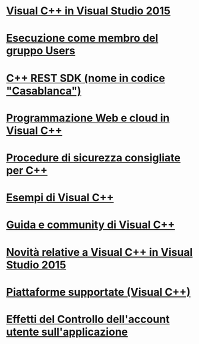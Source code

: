 # [Visual C++ in Visual Studio 2015](visual-cpp-in-visual-studio-2015.md)
# [Esecuzione come membro del gruppo Users](running-as-a-member-of-the-users-group.md)
# [C++ REST SDK (nome in codice "Casablanca")](cpp-rest-sdk-codename-casablanca.md)
# [Programmazione Web e cloud in Visual C++](cloud-and-web-programming-in-visual-cpp.md)
# [Procedure di sicurezza consigliate per C++](security-best-practices-for-cpp.md)
# [Esempi di Visual C++](visual-cpp-samples.md)
# [Guida e community di Visual C++](visual-cpp-help-and-community.md)
# [Novità relative a Visual C++ in Visual Studio 2015](what-s-new-for-visual-cpp-in-visual-studio-2015.md)
# [Piattaforme supportate (Visual C++)](supported-platforms-visual-cpp.md)
# [Effetti del Controllo dell'account utente sull'applicazione](how-user-account-control-uac-affects-your-application.md)
